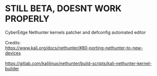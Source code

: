 # STILL BETA, DOESNT WORK PROPERLY<br>
CyberEdge Nethunter kernels patcher and defconfig automated editor <br><br>
Credits:<br>
https://www.kali.org/docs/nethunter/#80-porting-nethunter-to-new-devices <br><br>
https://gitlab.com/kalilinux/nethunter/build-scripts/kali-nethunter-kernel-builder <br>
